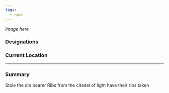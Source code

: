 ```yaml
---
tags:
  - npcs
---
```

*Image here*

### Designations


### Current Location


___
### Summary
Stole the din bearer 
Ribs from the citadel of light have their ribs taken